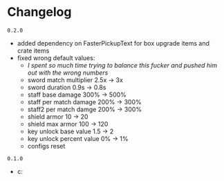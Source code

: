 # Changelog
`0.2.0`
- added dependency on FasterPickupText for box upgrade items and crate items
- fixed wrong default values: 
  - *I spent so much time trying to balance this fucker and pushed him out with the wrong numbers*
  - sword match multiplier 2.5x -> 3x
  - sword duration 0.9s -> 0.8s
  - staff base damage 300% -> 500%
  - staff per match damage 200% -> 300%
  - staff2 per match damge 200% -> 300%
  - shield armor 10 -> 20
  - shield max armor 100 -> 120
  - key unlock base value 1.5 -> 2
  - key unlock percent value 0% -> 1%
  - configs reset

`0.1.0`
- c:
